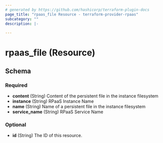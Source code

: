 ```yaml
---
# generated by https://github.com/hashicorp/terraform-plugin-docs
page_title: "rpaas_file Resource - terraform-provider-rpaas"
subcategory: ""
description: |-
  
---
```


# rpaas_file (Resource)





<!-- schema generated by tfplugindocs -->
## Schema

### Required

- **content** (String) Content of the persistent file in the instance filesystem
- **instance** (String) RPaaS Instance Name
- **name** (String) Name of a persistent file in the instance filesystem
- **service_name** (String) RPaaS Service Name

### Optional

- **id** (String) The ID of this resource.


